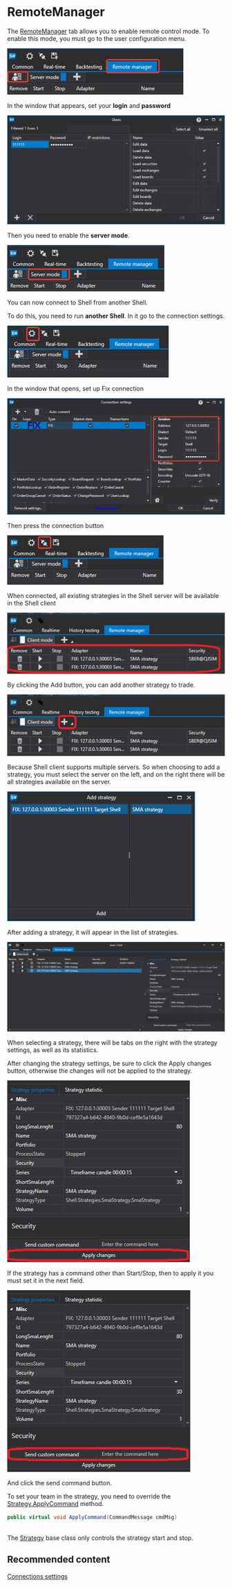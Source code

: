# RemoteManager

The [RemoteManager](Shell_RemoteManager.md) tab allows you to enable remote control mode. To enable this mode, you must go to the user configuration menu.

![Shell RemoteManager 00](../images/Shell_RemoteManager_00.png)

In the window that appears, set your **login** and **password**

![Shell RemoteManager 01](../images/Shell_RemoteManager_01.png)

Then you need to enable the **server mode**. 

![Shell RemoteManager 02](../images/Shell_RemoteManager_02.png)

You can now connect to Shell from another Shell.

To do this, you need to run **another Shell**. In it go to the connection settings.

![Shell RemoteManager 03](../images/Shell_RemoteManager_03.png)

In the window that opens, set up Fix connection

![Shell RemoteManager 04](../images/Shell_RemoteManager_04.png)

Then press the connection button

![Shell RemoteManager 05](../images/Shell_RemoteManager_05.png)

When connected, all existing strategies in the Shell server will be available in the Shell client

![Shell RemoteManager 06](../images/Shell_RemoteManager_06.png)

By clicking the Add button, you can add another strategy to trade.

![Shell RemoteManager 07](../images/Shell_RemoteManager_07.png)

Because Shell client supports multiple servers. So when choosing to add a strategy, you must select the server on the left, and on the right there will be all strategies available on the server.

![Shell RemoteManager 08](../images/Shell_RemoteManager_08.png)

After adding a strategy, it will appear in the list of strategies.

![Shell RemoteManager 09](../images/Shell_RemoteManager_09.png)

When selecting a strategy, there will be tabs on the right with the strategy settings, as well as its statistics.

After changing the strategy settings, be sure to click the Apply changes button, otherwise the changes will not be applied to the strategy.

![Shell RemoteManager 10](../images/Shell_RemoteManager_10.png)

If the strategy has a command other than Start\/Stop, then to apply it you must set it in the next field.

![Shell RemoteManager 11](../images/Shell_RemoteManager_11.png)

And click the send command button.

To set your team in the strategy, you need to override the [Strategy.ApplyCommand](xref:StockSharp.Algo.Strategies.Strategy.ApplyCommand(StockSharp.Messages.CommandMessage)) method.

```cs
public virtual void ApplyCommand(CommandMessage cmdMsg)
		
```

The [Strategy](xref:StockSharp.Algo.Strategies.Strategy) base class only controls the strategy start and stop.

## Recommended content

[Connections settings](Shell_Connection_settings.md)
